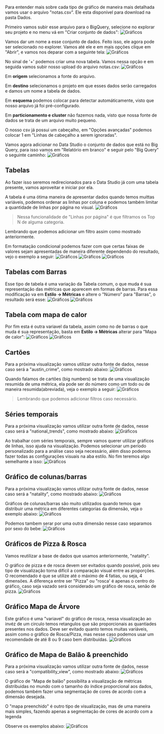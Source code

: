 Para entender mais sobre cada tipo de gráfico de maneira mais detalhada vamos usar o arquivo "notas.csv". Ele esta disponível para download na pasta Dados.

Primeiro vamos subir esse arquivo para o BigQuery, selecione no explorar seu projeto e no menu vá em "Criar conjunto de dados":
![Gráficos](/Imagens/Graf1.png)

Vamos dar um nome a esse conjunto de dados. Feito isso, ele agora pode ser selecionado no explorer. Vamos até ele e em mais opções clique em "Abrir", e vamos nos deparar com a seguinte tela:
![Gráficos](/Imagens/Graf2.png)

No sinal de '+' podemos criar uma nova tabela. Vamos nessa opção e em seguida vamos subir nosso upload do arquivo notas.csv:
![Gráficos](/Imagens/Graf3.png)

Em **origem** selecionamos a fonte do arquivo. 

Em **destino** selecionamos o projeto em que esses dados serão carregados e damos um nome a tabela de dados.

Em **esquema** podemos colocar para detectar automáticamente, visto que nosso arquivo já foi pré-configurado.

Em **particionamento e cluster** não fazemos nada, visto que nossa fonte de dados se trata de um arquivo muito pequeno.

O nosso csv já possui um cabeçalho, em "Opções avançadas" podemos colocar 1 em "Linhas de cabeçalho a serem ignoradas".

Vamos agora adicionar no Data Studio o conjunto de dados que está no Big Query, para isso vamos em "Relatório em branco" e seguir pelo "Big Query" o seguinte caminho:
![Gráficos](/Imagens/Graf4.png)

## Tabelas
Ao fazer isso seremos redirecionados para o Data Studio já com uma tabela presente, vamos aproveitar e iniciar por ela.

A tabela é uma ótima maneira de apresentar dados quando temos muittas variáveis, podemos ordenar as linhas por coluna e podemos também limitar a quantidade de linhas por página no visual.
![Gráficos](/Imagens/Graf5.png)
> Nessa funcionalidade de "Linhas por página" é que filtramos os Top N de alguma categoria.

Lembrando que podemos adicionar um filtro assim como mostrado anteriormente.

Em formatação condicional podemos fazer com que certas faixas de valores sejam apresentadas de maneira diferente dependendo do resultado, vejo o exemplo a seguir:
![Gráficos](/Imagens/Graf6.png)
![Gráficos](/Imagens/Graf7.png)
![Gráficos](/Imagens/Graf8.png)

## Tabelas com Barras
Esse tipo de tabela é uma variação da Tabela comum, o que muda é sua representação das métricas que aparecem em formas de barras. Para essa modificação va em **Estilo → Métricas** e altere o "Número" para "Barras", o resultado será esse:
![Gráficos](/Imagens/Graf9.png)
![Gráficos](/Imagens/Graf10.png)

## Tabela com mapa de calor
Por fim esta é outra variavel da tabela, assim como no de barras o que muda é sua representação, basta em **Estilo → Métricas** alterar para "Mapa de calor":
![Gráficos](/Imagens/Graf11.png)
![Gráficos](/Imagens/Graf12.png)

## Cartões
Para a próxima visualização vamos utilizar outra fonte de dados, nesse caso será a "austin_crime", como mostrado abaixo:
![Gráficos](/Imagens/Graf13.png)

Quando falamos de cartões (big numbers) se trata de uma visualização resumida de uma métrica, ela pode ser do número como um todo ou de maneira resumida(abreviada), veja o exemplo a seguir:
![Gráficos](/Imagens/Graf14.png)

> Lembrando que podemos adicionar filtros caso necessário.

## Séries temporais
Para a próxima visualização vamos utilizar outra fonte de dados, nesse caso será a "national_trends", como mostrado abaixo:
![Gráficos](/Imagens/Graf15.png)

Ao trabalhar com séries temporais, sempre vamos querer utilizar gráficos de linhas, isso ajuda na visualização. Podemos selecionar um período personalizado para a análise caso seja necessário, além disso podemos fazer todas as configurações visuais na aba estilo. No fim teremos algo semelhante a isso:
![Gráficos](/Imagens/Graf16.png)

## Gráfico de colunas/barras
Para a próxima visualização vamos utilizar outra fonte de dados, nesse caso será a "natality", como mostrado abaixo:
![Gráficos](/Imagens/Graf17.png)

Gráficos de colunas/barras são muito utilizados quando temos que distribuir uma métrica em diferentes categorias da dimensão, veja o exemplo abaixo:
![Gráficos](/Imagens/Graf18.png)

Podemos tambem serar por uma outra dimensão nesse caso separamos por sexo do bebe:
![Gráficos](/Imagens/Graf19.png)

## Gráficos de Pizza & Rosca
Vamos reutilizar a base de dados que usamos anteriormente, "natality".

O gráfico de pizza e de rosca devem ser evitados quando possível, pois seu tipo de visualização torna difícil a comparação visual entre as proporções. O recomendado é que se utilize até o máximo de 4 fatias, ou seja, 4 dimensões. A diferença entre ser "Pizza" ou "rosca' é apenas o centro do gráfico, caso seja vazado será considerado um gráfico de rosca, senão de pizza.
![Gráficos](/Imagens/Graf20.png)

## Gráfico Mapa de Árvore
Este gráfico é uma "variavel" do gráfico de rosca, nessa visualização ao invéz de um circulo temos retangulos que são proporcionais as quantiades presentes nos dados. Deve ser evitado quanto temos muitas variáveis, assim como o gráfico de Rosca/Pizza, mas nesse caso podemos usar um recomendade de até 8 ou 9 caso bem distribuídas.
![Gráficos](/Imagens/Graf21.png)

## Gráfico de Mapa de Balão & preenchido
Para a próxima visualização vamos utilizar outra fonte de dados, nesse caso será a "compatibility_view", como mostrado abaixo:
![Gráficos](/Imagens/Graf22.png)

O gráfico de "Mapa de balão" possibilita a visualização de métricas distribuidas no mundo com o tamanho do índice proporcional aos dados, podemos também fazer uma segmentação de cores de acordo com a dimensão desejada. 

O "mapa preenchido" é outro tipo de visualização, mas de uma maneira mais simples, fazendo apenas a segmentação de cores de acordo com a legenda

Observe os exemplos abaixo:
![Gráficos](/Imagens/Graf23.png)


